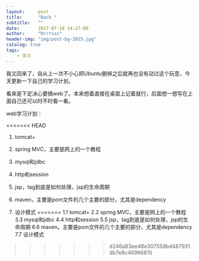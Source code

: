 ```yaml
---
layout:     post
title:      "Back "
subtitle:   ""
date:       2017-07-18 14:27:00
author:     "Rrrrsss"
header-img: "img/post-bg-2015.jpg"
catalog: true
tags:
    - 学习
---
```


我又回来了，自从上一次不小心把Ubuntu删掉之后就再也没有动过这个玩意，今天更新一下自己的学习计划。

看来是下定决心要搞web了。本来想着直接在桌面上记着就行，后面想一想写在上面自己还可以时不时看一看。

web学习计划：

<<<<<<< HEAD
1. tomcat+

2. spring MVC，主要是网上的一个教程

3. mysql和jdbc

4. http和session

5. jsp，tag到底是如何处理，jsp的生命周期

6. maven，主要是pom文件的几个主要的部分，尤其是dependency

7. 设计模式
=======
1.1 tomcat+
2.2 spring MVC，主要是网上的一个教程
3.3 mysql和jdbc
4.4 http和session
5.5 jsp，tag到底是如何处理，jsp的生命周期
6.6 maven，主要是pom文件的几个主要的部分，尤其是dependency
7.7 设计模式
>>>>>>> d246a83ee48e307559bd487931db7e8c46966815

